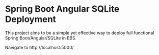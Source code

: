 # Spring Boot Angular SQLite Deployment

This project aims to be a simple yet effective way to deploy full functional Spring Boot/Angular/SQLite in EBS.

Navigate to http://localhost:5000/
